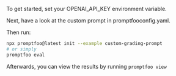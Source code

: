 To get started, set your OPENAI_API_KEY environment variable.

Next, have a look at the custom prompt in promptfooconfig.yaml.

Then run:

```bash
npx promptfoo@latest init --example custom-grading-prompt
# or simply
promptfoo eval
```

Afterwards, you can view the results by running `promptfoo view`
